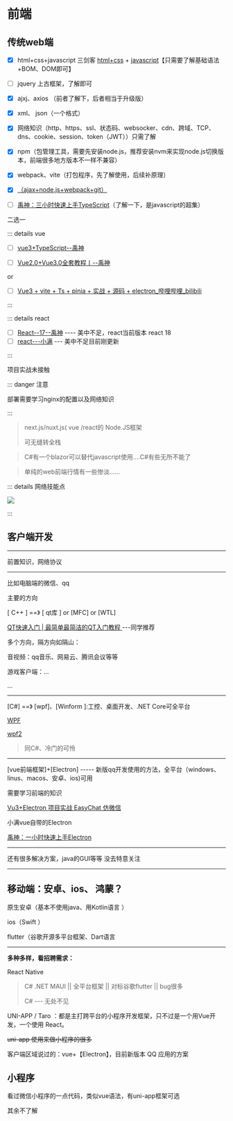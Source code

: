 # 前端

## 传统web端

- [x] html+css+javascript 三剑客 [html+css](https://www.bilibili.com/video/BV1p84y1P7Z5/?spm_id_from=..search-card.all.click&vd_source=ae1743069d1cb97d6b6a1d21340b6497) + [javascript](https://www.bilibili.com/video/BV1gz421C7yT/?spm_id_from=..search-card.all.click&vd_source=ae1743069d1cb97d6b6a1d21340b6497)【只需要了解基础语法+BOM、DOM即可】

- [ ] jquery   上古框架，了解即可

- [x] ajxj、axios （前者了解下，后者相当于升级版）

- [x] xml、  json（一个格式）

- [x]  网络知识（http、https、ssl、状态码、websocker、cdn、跨域、TCP、dns、cookie、session、token（JWT））只需了解

- [x] npm（包管理工具，需要先安装node.js，推荐安装nvm来实现node.js切换版本，前端很多地方版本不一样不兼容）

- [x] webpack、vite（打包程序，先了解使用，后续补原理）

- [x] [（ajax+node.js+webpack+git）](https://www.bilibili.com/video/BV1MN411y7pw/?spm_id_from=..search-card.all.click)

- [ ] [禹神：三小时快速上手TypeScript](https://www.bilibili.com/video/BV1YS411w7Bf/?spm_id_from=..search-card.all.click)（了解一下，是javascript的超集）

二选一

::: details vue

- [ ] [vue3+TypeScript--禹神](https://www.bilibili.com/video/BV1Za4y1r7KE/?spm_id_from=..search-card.all.click)
- [ ] [Vue2.0+Vue3.0全套教程丨--禹神](https://www.bilibili.com/video/BV1Zy4y1K7SH/?spm_id_from=..search-card.all.click&vd_source=ae1743069d1cb97d6b6a1d21340b6497)



or



- [ ] [Vue3 + vite + Ts + pinia + 实战 + 源码 + electron_哔哩哔哩_bilibili](https://www.bilibili.com/video/BV1dS4y1y7vd/?vd_source=ae1743069d1cb97d6b6a1d21340b6497)

:::



::: details react

- [ ] [React--17--禹神](https://www.bilibili.com/video/BV1wy4y1D7JT/?spm_id_from=..search-card.all.click&vd_source=ae1743069d1cb97d6b6a1d21340b6497)  ---- 美中不足，react当前版本  react 18
- [ ] [react---小满](https://www.bilibili.com/video/BV1mcpPeMETt/?vd_source=ae1743069d1cb97d6b6a1d21340b6497)  ---  美中不足目前刚更新

:::

项目实战未接触

::: danger 注意

部署需要学习nginx的配置以及网络知识



:::

> next.js/nuxt.js( vue /react的 Node.JS框架
>
> 可无缝转全栈





> C#有一个blazor可以替代javascript使用....C#有些无所不能了





> 单纯的web前端行情有一些惨淡......



::: details 网络技能点

![](https://www.runoob.com/wp-content/uploads/2016/07/png-FrontEnd-by-StuQ.png)

:::





## 客户端开发

---

前置知识，网络协议

---

  比如电脑端的微信、qq

主要的方向 

[ C++ ]  ==》 [ qt库 ] or  [MFC] or [WTL]

[QT快速入门 | 最简单最简洁的QT入门教程 ](https://www.bilibili.com/video/BV1N34y1H7x7/?spm_id_from=..search-card.all.click&vd_source=ae1743069d1cb97d6b6a1d21340b6497)---同学推荐

多个方向，隔方向如隔山：

音视频：qq音乐、网易云、腾讯会议等等

游戏客户端：...

...

---

[C#] ==》 [wpf]、[Winform ]:工控、桌面开发、.NET Core可全平台

[WPF](https://www.bilibili.com/video/BV1nY411a7T8?p=1&vd_source=ae1743069d1cb97d6b6a1d21340b6497)

[wpf2](https://www.bilibili.com/video/BV13D4y1u7XX?p=28&vd_source=ae1743069d1cb97d6b6a1d21340b6497)

> 同C#、冷门的可怜

---

[vue前端框架]+[Electron] ----- 新版qq开发使用的方法，全平台（windows、linus、macos、安卓、ios)可用

需要学习前端的知识

[Vu3+Electron 项目实战 EasyChat 仿微信 ](https://www.bilibili.com/video/BV1qz421Y7zR/?vd_source=ae1743069d1cb97d6b6a1d21340b6497)

小满vue自带的Electron

[禹神：一小时快速上手Electron](https://www.bilibili.com/video/BV1sE421N7M5/?vd_source=ae1743069d1cb97d6b6a1d21340b6497)

---

还有很多解决方案，java的GUI等等   没去特意关注

---

## 移动端：安卓、ios、   鸿蒙？

原生安卓（基本不使用java、用Kotlin语言 ）

ios（Swift ）

flutter（谷歌开源多平台框架、Dart语言

---

**多种多样，看招聘需求：**

React Native

> C#   .NET   MAUI   ||  全平台框架  ||  对标谷歌flutter  ||  bug很多
>
> C#  ---  无处不见

UNI-APP / Taro  ：都是主打跨平台的小程序开发框架，只不过是一个用Vue开发，一个使用 React。

~~uni-app  使用来做小程序的很多~~

客户端区域说过的：vue+【Electron】，目前新版本 QQ 应用的方案

## 小程序

看过微信小程序的一点代码，类似vue语法，有uni-app框架可选

其余不了解

